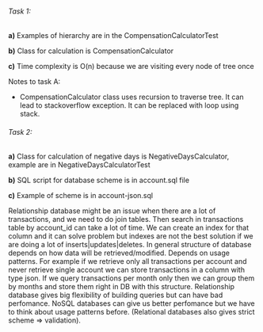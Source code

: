 ###### Task 1:
**a)** Examples of hierarchy are in the CompensationCalculatorTest

**b)** Class for calculation is CompensationCalculator

**c)** Time complexity is O(n) because we are visiting every node of tree once

Notes to task A:
- CompensationCalculator class uses recursion to traverse tree. It can lead to stackoverflow exception. It can be replaced with loop using stack.

###### Task 2:
**a)** Class for calculation of negative days is NegativeDaysCalculator, example are in NegativeDaysCalculatorTest

**b)** SQL script for database scheme is in account.sql file

**c)** Example of scheme is in account-json.sql

Relationship database might be an issue  when there are a lot of transactions, and we need to do join tables. Then search in transactions table by account_id can take a lot of time. We can create an index for that column and it can solve problem but indexes are not the best solution if we are doing a lot of inserts|updates|deletes.
In general structure of database depends on how data will be retrieved/modified. Depends on usage patterns. For example if we retrieve only all transactions per account and never retrieve single account we can store transactions in a column with type json. If we query transactions per month only then we can group them by months and store them right in DB with this structure.
Relationship database gives big flexibility of building queries but can have bad perfomance. NoSQL databases can give us better perfomance but we have to think about usage patterns before. (Relational databases also gives strict scheme => validation).

